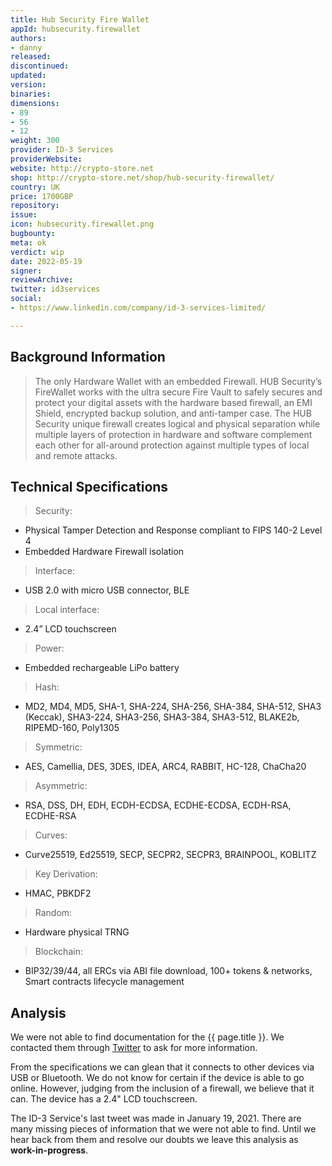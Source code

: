 ```yaml
---
title: Hub Security Fire Wallet
appId: hubsecurity.firewallet
authors:
- danny
released: 
discontinued: 
updated: 
version: 
binaries: 
dimensions:
- 89
- 56
- 12
weight: 300
provider: ID-3 Services
providerWebsite: 
website: http://crypto-store.net
shop: http://crypto-store.net/shop/hub-security-firewallet/
country: UK
price: 1700GBP
repository: 
issue: 
icon: hubsecurity.firewallet.png
bugbounty: 
meta: ok
verdict: wip
date: 2022-05-19
signer: 
reviewArchive: 
twitter: id3services
social:
- https://www.linkedin.com/company/id-3-services-limited/

---
```


## Background Information

> The only Hardware Wallet with an embedded Firewall. HUB Security’s FireWallet works with the ultra secure Fire Vault to safely secures and protect your digital assets with the hardware based firewall, an EMI Shield, encrypted backup solution, and anti-tamper case. The HUB Security unique firewall creates logical and physical separation while multiple layers of protection in hardware and software complement each other for all-around protection against multiple types of local and remote attacks.

## Technical Specifications 

> Security:
- Physical Tamper Detection and Response compliant to FIPS 140-2 Level 4
- Embedded Hardware Firewall isolation
>
> Interface:
- USB 2.0 with micro USB connector, BLE
>
> Local interface:	
- 2.4” LCD touchscreen
>
> Power:
- Embedded rechargeable LiPo battery
>
> Hash:	
- MD2, MD4, MD5, SHA-1, SHA-224, SHA-256, SHA-384, SHA-512, SHA3 (Keccak), SHA3-224, SHA3-256, SHA3-384, SHA3-512, BLAKE2b, RIPEMD-160, Poly1305
>
> Symmetric:	
- AES, Camellia, DES, 3DES, IDEA, ARC4, RABBIT, HC-128, ChaCha20
>
> Asymmetric:	
- RSA, DSS, DH, EDH, ECDH-ECDSA, ECDHE-ECDSA, ECDH-RSA, ECDHE-RSA
>
> Curves:	
- Curve25519, Ed25519, SECP, SECPR2, SECPR3, BRAINPOOL, KOBLITZ
>
> Key Derivation:
- HMAC, PBKDF2
>
> Random:	
- Hardware physical TRNG
>
> Blockchain:	
- BIP32/39/44, all ERCs via ABI file download, 100+ tokens & networks, Smart contracts lifecycle management

## Analysis 

We were not able to find documentation for the {{ page.title }}. We contacted them through [Twitter](https://twitter.com/BitcoinWalletz/status/1522773462187909120) to ask for more information.

From the specifications we can glean that it connects to other devices via USB or Bluetooth. We do not know for certain if the device is able to go online. However, judging from the inclusion of a firewall, we believe that it can. The device has a 2.4" LCD touchscreen. 

The ID-3 Service's last tweet was made in January 19, 2021. There are many missing pieces of information that we were not able to find. Until we hear back from them and resolve our doubts we leave this analysis as **work-in-progress**.